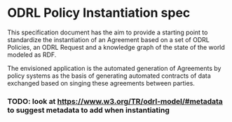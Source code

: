 # ODRL Policy Instantiation spec

This specification document has the aim to provide a starting point 
to standardize the instantiation of an Agreement based on a set of
ODRL Policies, an ODRL Request and a knowledge graph of the state 
of the world modeled as RDF.

The envisioned application is the automated generation of Agreements
by policy systems as the basis of generating automated contracts of
data exchanged based on singing these agreements between parties.

### TODO: look at https://www.w3.org/TR/odrl-model/#metadata to suggest metadata to add when instantiating
